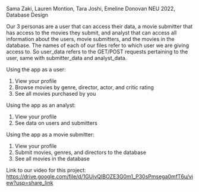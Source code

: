 Sama Zaki, Lauren Montion, Tara Joshi, Emeline Donovan
NEU 2022, Database Design

Our 3 personas are a user that can access their data, a movie submitter that has access to the movies they submit, and
analyst that can access all information about the users, movie submitters, and the movies in the database. The names of
each of our files refer to which user we are giving access to. So user_data refers to the GET/POST requests pertaining
to the user, same with submitter_data and analyst_data.

Using the app as a user:
1. View your profile
2. Browse movies by genre, director, actor, and critic rating
3. See all movies purchased by you

Using the app as an analyst:
1. View your profile
2. See data on users and submitters

Using the app as a movie submitter:
1. View your profile
2. Submit movies, genres, and directors to the database
4. See all movies in the database

Link to our video for this project: https://drive.google.com/file/d/1GUivQIBOZE3G0m1_P30sPmsega0mfT6u/view?usp=share_link





